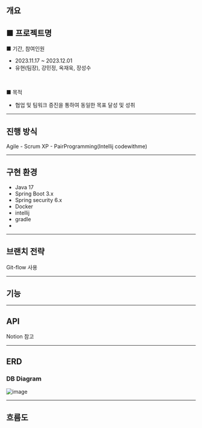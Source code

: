 ## 개요
■ 프로젝트명
-
■ 기간, 참여인원
- 2023.11.17 ~ 2023.12.01
- 유현(팀장), 강민정, 옥재욱, 장성수

<br>

■ 목적
- 협업 및 팀워크 증진을 통하여 동일한 목표 달성 및 성취
---
## 진행 방식

Agile - Scrum
XP - PairProgramming(Intellij codewithme)

---
## 구현 환경

- Java 17
- Spring Boot 3.x
- Spring security 6.x
- Docker
- intellij
- gradle
-

---
## 브랜치 전략

Git-flow 사용
  
---
## 기능
---
## API

Notion 참고

---
## ERD

### DB Diagram

![image](https://github.com/Mini-Team-6/Mini-Team-6-Backend/assets/76704436/2f879156-6a49-40c6-b8e4-e83295acbb89)


---
## 흐름도

